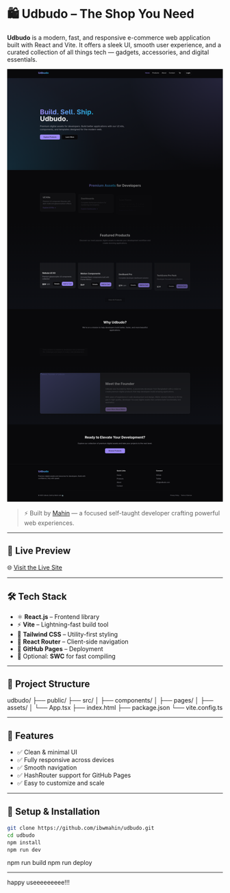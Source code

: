 # 🛍️ Udbudo – The Shop You Need

**Udbudo** is a modern, fast, and responsive e-commerce web application built with React and Vite. It offers a sleek UI, smooth user experience, and a curated collection of all things tech — gadgets, accessories, and digital essentials.

![Udbudo Preview](public/udbudo.png)

> ⚡ Built by [Mahin](https://github.com/ibwmahin) — a focused self-taught developer crafting powerful web experiences.

---

## 🚀 Live Preview

🌐 [Visit the Live Site](https://ibwmahin.github.io/udbudo/)

---

## 🛠️ Tech Stack

- ⚛️ **React.js** – Frontend library
- ⚡ **Vite** – Lightning-fast build tool
- 🎨 **Tailwind CSS** – Utility-first styling
- 🧭 **React Router** – Client-side navigation
- 🚀 **GitHub Pages** – Deployment
- 🧪 Optional: **SWC** for fast compiling

---

## 📂 Project Structure

udbudo/
├── public/
├── src/
│ ├── components/
│ ├── pages/
│ ├── assets/
│ └── App.tsx
├── index.html
├── package.json
└── vite.config.ts

---

## 🧠 Features

- ✅ Clean & minimal UI
- ✅ Fully responsive across devices
- ✅ Smooth navigation
- ✅ HashRouter support for GitHub Pages
- ✅ Easy to customize and scale

---

## 🚨 Setup & Installation

```bash
git clone https://github.com/ibwmahin/udbudo.git
cd udbudo
npm install
npm run dev
```

npm run build
npm run deploy

---

happy useeeeeeeee!!!
